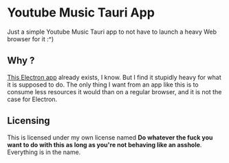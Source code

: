 # Youtube Music Tauri App

Just a simple Youtube Music Tauri app to not have to launch a heavy Web browser for it :^)

## Why ?

[This Electron app]() already exists, I know. But I find it stupidly heavy for what it is supposed to do. The only thing I want from an app like this is to consume less resources it would than on a regular browser, and it is not the case for Electron.

## Licensing

This is licensed under my own license named **Do whatever the fuck you want to do with this as long as you're not behaving like an asshole**. Everything is in the name.
